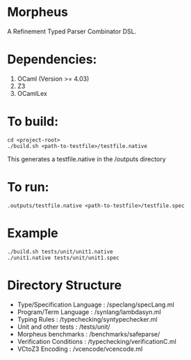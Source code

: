 # Morpheus
A Refinement Typed Parser Combinator DSL.


# Dependencies:
1. OCaml (Version >= 4.03)
2. Z3 
3. OCamlLex 

# To build:
```
cd <project-root>
./build.sh <path-to-testfile>/testfile.native
```
This generates a testfile.native in the <project-root>/outputs directory

# To run:
```
.outputs/testfile.native <path-to-testfile>/testfile.spec 
```
# Example
```
./build.sh tests/unit/unit1.native 
./unit1.native tests/unit/unit1.spec 

```

# Directory Structure
- Type/Specification Language : <project-root>/speclang/specLang.ml
- Program/Term Language       : <project-root>/synlang/lambdasyn.ml 
- Typing Rules 	              : <project-root>/typechecking/syntypechecker.ml
- Unit and other tests 		  : <project-root>/tests/unit/
- Morpheus benchmarks         : <project-root>/benchmarks/safeparse/<benchmakr> 
- Verification Conditions     : <project-root>/typechecking/verificationC.ml
- VCtoZ3 Encoding 	          : <project-root>/vcencode/vcencode.ml





